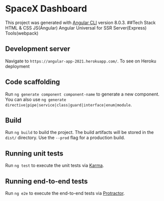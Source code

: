 # SpaceX Dashboard

This project was generated with [Angular CLI](https://github.com/angular/angular-cli) version 8.0.3.
##Tech Stack
HTML & CSS
JS(Angular)
Angular Universal for SSR
Server(Express)
Tools(webpack)
## Development server

 Navigate to `https://angular-app-2021.herokuapp.com/`. To see on Heroku deployment
## Code scaffolding

Run `ng generate component component-name` to generate a new component. You can also use `ng generate directive|pipe|service|class|guard|interface|enum|module`.

## Build

Run `ng build` to build the project. The build artifacts will be stored in the `dist/` directory. Use the `--prod` flag for a production build.

## Running unit tests

Run `ng test` to execute the unit tests via [Karma](https://karma-runner.github.io).

## Running end-to-end tests

Run `ng e2e` to execute the end-to-end tests via [Protractor](http://www.protractortest.org/).


